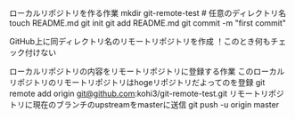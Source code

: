 ローカルリポジトリを作る作業
mkdir git-remote-test  # 任意のディレクトリ名
touch README.md
git init
git add README.md
git commit -m "first commit"

GitHub上に同ディレクトリ名のリモートリポジトリを作成
！このとき何もチェック付けない

ローカルリポジトリの内容をリモートリポジトリに登録する作業
このローカルリポジトリのリモートリポジトリはhogeリポジトリだよってのを登録
git remote add origin git@github.com:kohi3/git-remote-test.git
リモートリポジトリに現在のブランチのupstreamをmasterに送信
git push -u origin master
